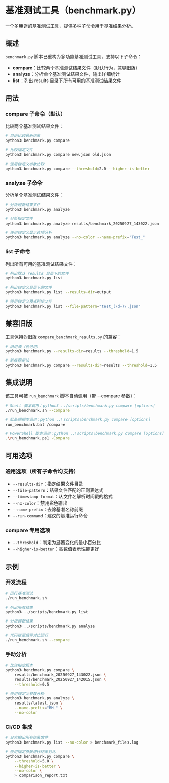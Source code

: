 # 基准测试工具（benchmark.py）

一个多用途的基准测试工具，提供多种子命令用于基准结果分析。

## 概述

`benchmark.py` 脚本已重构为多功能基准测试工具，支持以下子命令：

- **compare**：比较两个基准测试结果文件（默认行为，兼容旧版）
- **analyze**：分析单个基准测试结果文件，输出详细统计
- **list**：列出 results 目录下所有可用的基准测试结果文件

## 用法

### compare 子命令（默认）

比较两个基准测试结果文件：

```bash
# 自动比较最新结果
python3 benchmark.py compare

# 比较指定文件
python3 benchmark.py compare new.json old.json

# 使用自定义参数比较
python3 benchmark.py compare --threshold=2.0 --higher-is-better
```

### analyze 子命令

分析单个基准测试结果文件：

```bash
# 分析最新结果文件
python3 benchmark.py analyze

# 分析指定文件
python3 benchmark.py analyze results/benchmark_20250927_143022.json

# 使用自定义显示选项分析
python3 benchmark.py analyze --no-color --name-prefix="Test_"
```

### list 子命令

列出所有可用的基准测试结果文件：

```bash
# 列出默认 results 目录下的文件
python3 benchmark.py list

# 列出自定义目录下的文件
python3 benchmark.py list --results-dir=output

# 使用自定义模式列出文件
python3 benchmark.py list --file-pattern="test_(\d+)\.json"
```

## 兼容旧版

工具保持对旧版 `compare_benchmark_results.py` 的兼容：

```bash
# 旧用法（仍可用）
python3 benchmark.py --results-dir=results --threshold=1.5

# 新推荐用法
python3 benchmark.py compare --results-dir=results --threshold=1.5
```

## 集成说明

该工具可被 `run_benchmark` 脚本自动调用（带 --compare 参数）：

```bash
# Shell 脚本调用：python3 ../scripts/benchmark.py compare [options]
./run_benchmark.sh --compare

# 批处理脚本调用：python ..\scripts\benchmark.py compare [options]  
run_benchmark.bat /compare

# PowerShell 脚本调用：python ..\scripts\benchmark.py compare [options]
.\run_benchmark.ps1 -Compare
```

## 可用选项

### 通用选项（所有子命令均支持）

- `--results-dir`：指定结果文件目录
- `--file-pattern`：结果文件匹配的正则表达式
- `--timestamp-format`：从文件名解析时间戳的格式
- `--no-color`：禁用彩色输出
- `--name-prefix`：去除基准名称前缀
- `--run-command`：建议的基准运行命令

### compare 专用选项

- `--threshold`：判定为显著变化的最小百分比
- `--higher-is-better`：高数值表示性能更好

## 示例

### 开发流程

```bash
# 运行基准测试
./run_benchmark.sh

# 列出所有结果
python3 ../scripts/benchmark.py list

# 分析最新结果
python3 ../scripts/benchmark.py analyze

# 代码变更后带对比运行
./run_benchmark.sh --compare
```

### 手动分析

```bash
# 比较指定版本
python3 benchmark.py compare \
    results/benchmark_20250927_143022.json \
    results/benchmark_20250927_142015.json \
    --threshold=0.5

# 使用自定义参数分析
python3 benchmark.py analyze \
    results/latest.json \
    --name-prefix="BM_" \
    --no-color
```

### CI/CD 集成

```bash
# 日志输出所有结果文件
python3 benchmark.py list --no-color > benchmark_files.log

# 使用指定参数进行结果对比
python3 benchmark.py compare \
    --threshold=5.0 \
    --higher-is-better \
    --no-color \
    > comparison_report.txt
```
